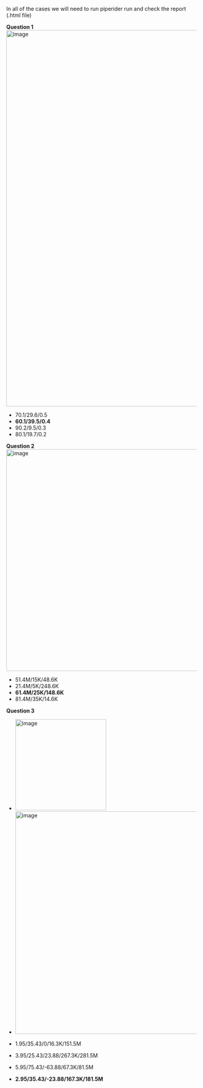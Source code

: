 In all of the cases we will need to run piperider run and check the report (.html file)

**Question 1**
<img width="992" alt="image" src="https://user-images.githubusercontent.com/65050959/224816750-d2ff0305-67a0-49e6-87dc-7e7ce09281f2.png">

- 70.1/29.6/0.5
- **60.1/39.5/0.4**
- 90.2/9.5/0.3
- 80.1/19.7/0.2

**Question 2**
<img width="585" alt="image" src="https://user-images.githubusercontent.com/65050959/224816833-2444492e-af0d-4aa6-b0ac-87314975b075.png">

- 51.4M/15K/48.6K
- 21.4M/5K/248.6K
- **61.4M/25K/148.6K**
- 81.4M/35K/14.6K

**Question 3**
- <img width="240" alt="image" src="https://user-images.githubusercontent.com/65050959/224817088-9f2583a3-e461-46b3-a1a8-54152d974837.png">
- <img width="587" alt="image" src="https://user-images.githubusercontent.com/65050959/224816902-20670963-3906-463a-98b7-6990c859422a.png">

- 1.95/35.43/0/16.3K/151.5M
- 3.95/25.43/23.88/267.3K/281.5M
- 5.95/75.43/-63.88/67.3K/81.5M
- **2.95/35.43/-23.88/167.3K/181.5M**
